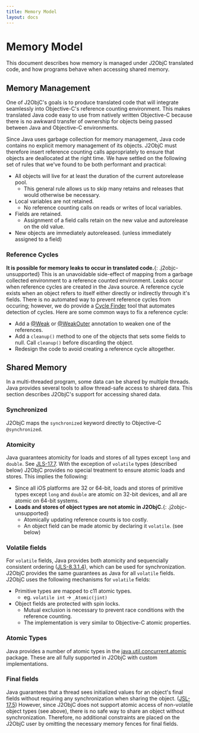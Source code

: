 ```yaml
---
title: Memory Model
layout: docs
---
```


# Memory Model

This document describes how memory is managed under J2ObjC translated code, and how programs behave when accessing shared memory.

## Memory Management

One of J2ObjC's goals is to produce translated code that will integrate seamlessly into Objective-C's reference counting environment. This makes translated Java code easy to use from natively written Objective-C because there is no awkward transfer of ownership for objects being passed between Java and Objective-C environments.

Since Java uses garbage collection for memory management, Java code contains no explicit memory management of its objects. J2ObjC must therefore insert reference counting calls appropriately to ensure that objects are deallocated at the right time. We have settled on the following set of rules that we've found to be both performant and practical:

* All objects will live for at least the duration of the current autorelease pool.
  * This general rule allows us to skip many retains and releases that would otherwise be necessary.
* Local variables are not retained.
  * No reference counting calls on reads or writes of local variables.
* Fields are retained.
  * Assignment of a field calls retain on the new value and autorelease on the old value.
* New objects are immediately autoreleased. (unless immediately assigned to a field)

### Reference Cycles

**It is possible for memory leaks to occur in translated code.**{: .j2objc-unsupported} This is an unavoidable side-effect of mapping from a garbage collected environment to a reference counted environment. Leaks occur when reference cycles are created in the Java source. A reference cycle exists when an object refers to itself either directly or indirectly through it's fields. There is no automated way to prevent reference cycles from occuring; however, we do provide a [Cycle Finder](Cycle-Finder-Tool.html) tool that automates detection of cycles. Here are some common ways to fix a reference cycle:

* Add a [@Weak](Weak.html) or [@WeakOuter](WeakOuter.html) annotation to weaken one of the references.
* Add a `cleanup()` method to one of the objects that sets some fields to null. Call `cleanup()` before discarding the object.
* Redesign the code to avoid creating a reference cycle altogether.

## Shared Memory

In a multi-threaded program, some data can be shared by multiple threads. Java provides several tools to allow thread-safe access to shared data. This section describes J2ObjC's support for accessing shared data.

### Synchronized

J2ObjC maps the `synchronized` keyword directly to Objective-C `@synchronized`.

### Atomicity

Java guarantees atomicity for loads and stores of all types except `long` and `double`. See [JLS-17.7](https://docs.oracle.com/javase/specs/jls/se8/html/jls-17.html#jls-17.7). With the exception of `volatile` types (described below) J2ObjC provides no special treatment to ensure atomic loads and stores. This implies the following:

* Since all iOS platforms are 32 or 64-bit, loads and stores of primitive types except `long` and `double` are atomic on 32-bit devices, and all are atomic on 64-bit systems.
* **Loads and stores of object types are not atomic in J2ObjC.**{: .j2objc-unsupported}
  * Atomically updating reference counts is too costly.
  * An object field can be made atomic by declaring it `volatile`. (see below)

### Volatile fields

For `volatile` fields, Java provides both atomicity and sequencially consistent ordering ([JLS-8.3.1.4](https://docs.oracle.com/javase/specs/jls/se8/html/jls-8.html#jls-8.3.1.4)), which can be used for synchronization. J2ObjC provides the same guarantees as Java for all `volatile` fields. J2ObjC uses the following mechanisms for `volatile` fields:

* Primitive types are mapped to c11 atomic types.
  * eg. `volatile int` -> `_Atomic(jint)`
* Object fields are protected with spin locks.
  * Mutual exclusion is necessary to prevent race conditions with the reference counting.
  * The implementation is very similar to Objective-C atomic properties.

### Atomic Types

Java provides a number of atomic types in the [java.util.concurrent.atomic](https://docs.oracle.com/javase/8/docs/api/java/util/concurrent/atomic/package-summary.html) package. These are all fully supported in J2ObjC with custom implementations.

### Final fields

Java guarantees that a thread sees initialized values for an object's final fields without requiring
any synchronization when sharing the object.
([JSL-17.5](https://docs.oracle.com/javase/specs/jls/se8/html/jls-17.html#jls-17.5))
However, since J2ObjC does not support atomic access of non-volatile object types (see above), there
is no safe way to share an object without synchronization. Therefore, no additional constraints are
placed on the J2ObjC user by omitting the necessary memory fences for final fields.
